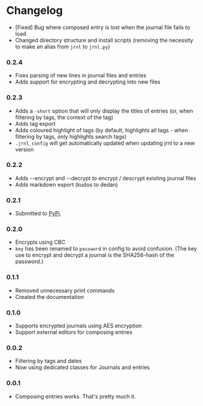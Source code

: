 Changelog
=========

* [Fixed] Bug where composed entry is lost when the journal file fails to load
* Changed directory structure and install scripts (removing the necessity to make an alias from `jrnl` to `jrnl.py`)

### 0.2.4

* Fixes parsing of new lines in journal files and entries
* Adds support for encrypting and decrypting into new files

### 0.2.3

* Adds a `-short` option that will only display the titles of entries (or, when filtering by tags, the context of the tag)
* Adds tag export
* Adds coloured highlight of tags (by default, highlights all tags - when filtering by tags, only highlights search tags)
* `.jrnl_config` will get automatically updated when updating jrnl to a new version

### 0.2.2

* Adds --encrypt and --decrypt to encrypt / descrypt existing journal files
* Adds markdown export (kudos to dedan)

### 0.2.1

* Submitted to [PyPi](http://pypi.python.org/pypi/jrnl/0.2.1).

### 0.2.0

* Encrypts using CBC
* `key` has been renamed to `password` in config to avoid confusion. (The key use to encrypt and decrypt a journal is the SHA256-hash of the password.)

### 0.1.1

* Removed unnecessary print commands
* Created the documentation

###  0.1.0

* Supports encrypted journals using AES encryption
* Support external editors for composing entries

### 0.0.2

* Filtering by tags and dates
* Now using dedicated classes for Journals and entries

### 0.0.1

* Composing entries works. That's pretty much it.
